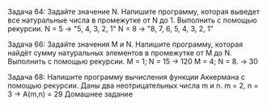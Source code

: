 Задача 64: Задайте значение N. Напишите программу, которая выведет все
натуральные числа в промежутке от N до 1. Выполнить с помощью рекурсии.
N = 5 -> "5, 4, 3, 2, 1"
N = 8 -> "8, 7, 6, 5, 4, 3, 2, 1"


Задача 66: Задайте значения M и N. Напишите программу, которая найдёт сумму
натуральных элементов в промежутке от M до N. Выполнить с помощью рекурсии.
M = 1; N = 15 -> 120
M = 4; N = 8. -> 30


Задача 68: Напишите программу вычисления функции Аккермана с помощью
рекурсии. Даны два неотрицательных числа m и n.
m = 2, n = 3 -> A(m,n) = 29
Домашнее задание
